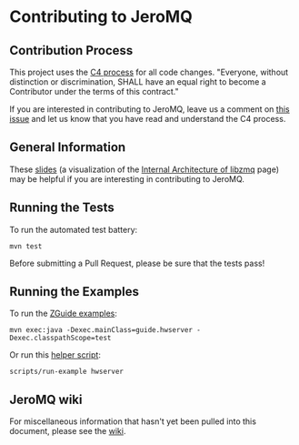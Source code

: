 # Contributing to JeroMQ

## Contribution Process

This project uses the [C4 process](http://rfc.zeromq.org/spec:16) for all code changes. "Everyone, without distinction or discrimination, SHALL have an equal right to become a Contributor under the terms of this contract."

If you are interested in contributing to JeroMQ, leave us a comment on [this issue](https://github.com/zeromq/jeromq/issues/4) and let us know that you have read and understand the C4 process.

## General Information

These [slides](http://www.slideshare.net/dongminyu/zeromq-jeromq) (a visualization of the [Internal Architecture of libzmq](http://zeromq.org/whitepapers:architecture) page) may be helpful if you are interesting in contributing to JeroMQ.

## Running the Tests

To run the automated test battery:

```
mvn test
```

Before submitting a Pull Request, please be sure that the tests pass!

## Running the Examples

To run the [ZGuide examples](https://github.com/zeromq/jeromq/tree/master/src/test/java/guide):

```
mvn exec:java -Dexec.mainClass=guide.hwserver -Dexec.classpathScope=test
```

Or run this [helper script](scripts/run-example):

```
scripts/run-example hwserver
```

## JeroMQ wiki

For miscellaneous information that hasn't yet been pulled into this document, please see the [wiki](https://github.com/zeromq/jeromq/wiki).

